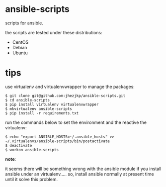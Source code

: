 ansible-scripts
===============

scripts for ansible.

the scripts are tested under these distributions:

+ CentOS
+ Debian
+ Ubuntu



tips
===============
use virtualenv and virtualenvwrapper to manage the packages:

	$ git clone git@github.com:jhezjkp/ansible-scripts.git
	$ cd ansible-scripts
	$ pip install virtualenv virtualenvwrapper
	$ mkvirtualenv ansible-scripts
	$ pip install -r requirements.txt


run the commands below to set the environment and the reactive the virtualenv:

	$ echo "export ANSIBLE_HOSTS=~/.ansible_hosts" >> ~/.virtualenvs/ansible-scripts/bin/postactivate
	$ deactivate
	$ workon ansible-scripts
	
__note__:

it seems there will be something wrong with the ansible module if you install ansible under an virtualenv….. so, install ansible normally at present time until it solve this problem.
